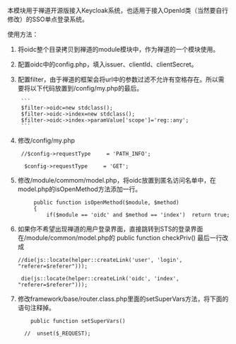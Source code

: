 本模块用于禅道开源版接入Keycloak系统，也适用于接入OpenId类（当然要自行修改）的SSO单点登录系统。

使用方法：
    
1. 将oidc整个目录拷贝到禅道的module模块中，作为禅道的一个模块使用。

2. 配置oidc中的config.php，填入issuer、clientId、clientSecret。
 
3. 配置filter，由于禅道的框架会将url中的参数过滤不允许有空格存在。所以需要将以下代码放置到/config/my.php的最后。

        ```
        $filter->oidc=new stdclass();
        $filter->oidc->index=new stdclass();
        $filter->oidc->index->paramValue['scope']='reg::any';
        ```
4.  修改/config/my.php
    ```
     //$config->requestType     = 'PATH_INFO';

      $config->requestType     = 'GET';
    ```
5.	修改/module/commom/model.php，将oidc放置到匿名访问名单中，在model.php的isOpenMethod方法添加一行。
    ```
         public function isOpenMethod($module, $method)
         {
             if($module == 'oidc' and $method == 'index')  return true;
     ```

6.	如果你不希望出现禅道的用户登录界面，直接跳转到STS的登录界面在/module/common/model.php的 public function checkPriv() 最后一行改成

    ```
    //die(js::locate(helper::createLink('user', 'login', "referer=$referer")));

     die(js::locate(helper::createLink('oidc', 'index', "referer=$referer")));
    ```

7.  修改framework/base/router.class.php里面的setSuperVars方法，将下面的语句注释掉。
    ```
        public function setSuperVars()

      //  unset($_REQUEST);
    ```
    
